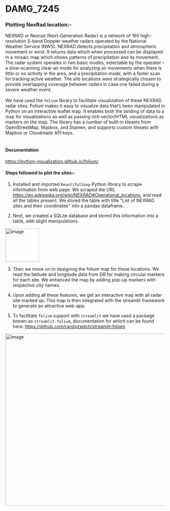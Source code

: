 # DAMG_7245

### Plotting NexRad location:-
NEXRAD or Nexrad (Next-Generation Radar) is a network of 160 high-resolution S-band Doppler weather radars operated by the National Weather Service (NWS). NEXRAD detects precipitation and atmospheric movement or wind. It returns data which when processed can be displayed in a mosaic map which shows patterns of precipitation and its movement. The radar system operates in two basic modes, selectable by the operator – a slow-scanning clear-air mode for analyzing air movements when there is little or no activity in the area, and a precipitation mode, with a faster scan for tracking active weather. The site locations were strategically chosen to provide overlapping coverage between radars in case one failed during a severe weather event.<br><br>
We have used the <code>folium</code> library to facilitate visualization of these NEXRAD radar sites. Folium makes it easy to visualize data that’s been manipulated in Python on an interactive leaflet map. It enables both the binding of data to a map for visualizations as well as passing rich vector/HTML visualizations as markers on the map. The library has a number of built-in tilesets from OpenStreetMap, Mapbox, and Stamen, and supports custom tilesets with Mapbox or Cloudmade API keys.<br><br>

#### Documentation
https://python-visualization.github.io/folium/

#### Steps followed to plot the sites:-
1. Installed and imported <code>BeautifulSoup</code> Python library to scrape information from web page. We scraped the URL https://en.wikipedia.org/wiki/NEXRAD#Operational_locations, and read all the tables present. We stored the table with title "List of NEXRAD sites and their coordinates" into a pandas dataframe.

2. Next, we created a SQLite database and stored this information into a table, with slight manipulations.
<img width="106" alt="image" src="https://user-images.githubusercontent.com/108916132/217642125-8b3f2321-5b02-4a7f-b759-a5edf47f1430.png">

3. Then we move on to designing the folium map for these locations. We read the latitude and longitude data from DB for making circular markers for each site. We enhanced the map by adding pop-up markers with respective city names.

4. Upon adding all these features, we get an interactive map with all radar site marked up. This map is then integrated with the streamlit framework to generate an attractive web-app.

5. To facilitate <code>folium</code> support with <code>streamlit</code> we have used a package known as <code>streamlit-folium</code>, documentation for which can be found here: https://github.com/randyzwitch/streamlit-folium
<img width="542" alt="image" src="https://user-images.githubusercontent.com/108916132/217643979-734fb602-9d04-43e0-89e2-6bd30eea2661.png">
